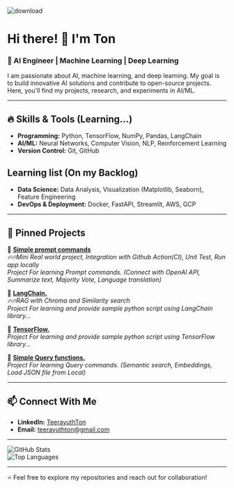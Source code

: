 ![download](https://user-images.githubusercontent.com/12950654/180751496-f24d986b-4758-465c-93ce-cbacd0dc02c9.png)

# Hi there! 👋 I'm Ton

### 🚀 AI Engineer | Machine Learning | Deep Learning 

I am passionate about AI, machine learning, and deep learning. 
My goal is to build innovative AI solutions and contribute to open-source projects. 
Here, you'll find my projects, research, and experiments in AI/ML.

---

## 🔥 Skills & Tools (Learning...)
- **Programming:** Python, TensorFlow, NumPy, Pandas, LangChain 
- **AI/ML:** Neural Networks, Computer Vision, NLP, Reinforcement Learning
- **Version Control:** Git, GitHub

## Learning list (On my Backlog)
- **Data Science:** Data Analysis, Visualization (Matplotlib, Seaborn), Feature Engineering
- **DevOps & Deployment:** Docker, FastAPI, Streamlit, AWS, GCP

---

## 📌 Pinned Projects
🔹 **[Simple prompt commands](https://github.com/teerayuthton/AI-Learning-Prompt/tree/main/)**  
_🔥🔥Mini Real world project, Integration with Github Action(CI), Unit Test, Run app locally_  
_Project For learning Prompt commands. (Connect with OpenAI API, Summarize text, Majority Vote, Language translation)_

🔹 **[LangChain.](https://github.com/teerayuthton/AI-Learning-LangChain/tree/main/)**  
_🔥🔥RAG with Chroma and Similarity search_  
_Project For learning and provide sample python script using LangChain library..._

🔹 **[TensorFlow.](https://github.com/teerayuthton/AI-Learning-TensorFlow/tree/main/)**  
_Project For learning and provide sample python script using TensorFlow library..._

🔹 **[Simple Query functions.](https://github.com/teerayuthton/AI-Learning-Query/tree/main/)**  
_Project For learning Query commands. (Semantic search, Embeddings, Load JSON file from Local)_

---

## 📫 Connect With Me
- **LinkedIn:** [TeerayuthTon](https://linkedin.com/in/teerayuthton)
- **Email:** teerayuthton@gmail.com

---

![GitHub Stats](https://github-readme-stats.vercel.app/api?username=teerayuthton&show_icons=true&theme=radical)  
![Top Languages](https://github-readme-stats.vercel.app/api/top-langs/?username=teerayuthton&layout=compact&theme=radical)

---

⭐ Feel free to explore my repositories and reach out for collaboration!


<!---
teerayuthton/teerayuthton is a ✨ special ✨ repository because its `README.md` (this file) appears on your GitHub profile.
You can click the Preview link to take a look at your changes.
--->
